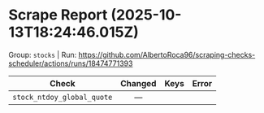 # Scrape Report (2025-10-13T18:24:46.015Z)

Group: `stocks`  |  Run: https://github.com/AlbertoRoca96/scraping-checks-scheduler/actions/runs/18474771393

| Check | Changed | Keys | Error |
|---|:---:|:--|:--|
| `stock_ntdoy_global_quote` | — |  |  |
